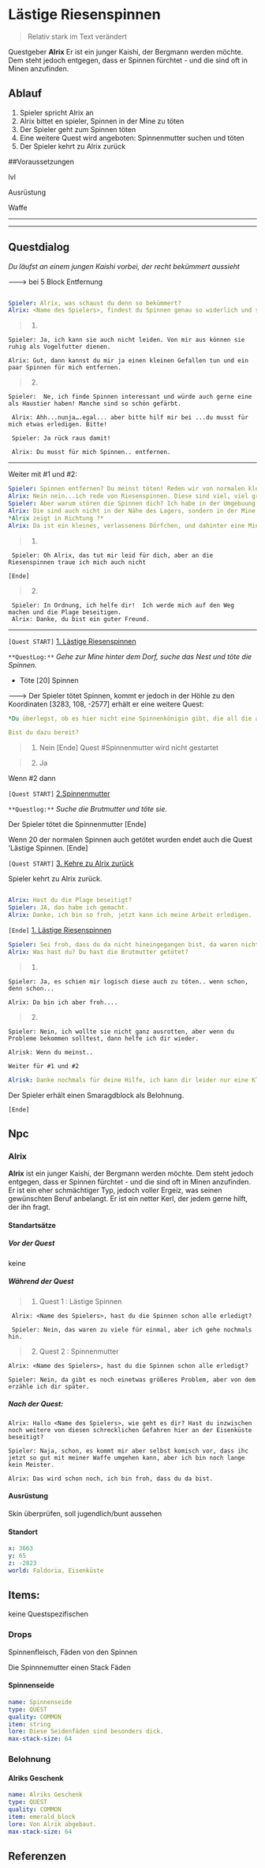 # Lästige Riesenspinnen

> Relativ stark im Text verändert

Questgeber **Alrix** Er ist ein junger Kaishi, der Bergmann werden möchte. Dem steht jedoch entgegen, dass er Spinnen fürchtet - und die sind oft in Minen anzufinden. 

## Ablauf

1. Spieler spricht Alrix an
2. Alrix bittet en spieler, Spinnen in der Mine zu töten
3. Der Spieler geht zum Spinnen töten
4. Eine weitere Quest wird angeboten: Spinnenmutter suchen und töten
5. Der Spieler kehrt zu Alrix zurück


##Voraussetzungen

lvl

Ausrüstung

Waffe

***************
****************

## Questdialog

*Du läufst an einem jungen Kaishi vorbei, der recht bekümmert aussieht*

---> bei 5 Block Entfernung

```yml

Spieler: Alrix, was schaust du denn so bekümmert?
Alrix: <Name des Spielers>, findest du Spinnen genau so widerlich und schrecklich wie ich?
````

> 1.
    Spieler: Ja, ich kann sie auch nicht leiden. Von mir aus können sie ruhig als Vogelfutter dienen.

    Alrix: Gut, dann kannst du mir ja einen kleinen Gefallen tun und ein paar Spinnen für mich entfernen.

> 2.  
    Spieler:  Ne, ich finde Spinnen interessant und würde auch gerne eine als Haustier haben! Manche sind so schön gefärbt.

     Alrix: Ahh...nunja….egal... aber bitte hilf mir bei ...du musst für mich etwas erledigen. Bitte!

     Spieler: Ja rück raus damit!

     Alrix: Du musst für mich Spinnen.. entfernen. 



***************



Weiter mit #1 und #2:

```yml
Spieler: Spinnen entfernen? Du meinst töten! Reden wir von normalen kleinen Spinnen?
Alrix: Nein nein...ich rede von Riesenspinnen. Diese sind viel, viel größer und abscheulicher als die kleinen mickrigen da.
Spieler: Aber warum stören die Spinnen dich? Ich habe in der Umgebuung des Lagers keine gesehen. 
Alrix: Die sind auch nicht in der Nähe des Lagers, sondern in der Mine dahinten
*Alrix zeigt in Richtung ?* 
Alrix: Da ist ein kleines, verlassenens Dörfchen, und dahinter eine Mine, und du weißt ja vielleicht, dass ich Bergmann werden will. Und ich soll nachsehen, ob es dort noch Eisen gibt, oder ob die Mine erschöpft ist. Aber die Spinnen...
```

> 1. 
     Spieler: Oh Alrix, das tut mir leid für dich, aber an die Riesenspinnen traue ich mich auch nicht 

`[Ende]`

> 2. 
     Spieler: In Ordnung, ich helfe dir!  Ich werde mich auf den Weg machen und die Plage beseitigen.
     Alrix: Danke, du bist ein guter Freund.

***********

`[Quest START]` [1. Lästige Riesenspinnen](#laestige-riesenspinnen)


`**QuestLog:**` *Gehe zur Mine hinter dem Dorf, suche das Nest und töte die Spinnen.*
- Töte [20] Spinnen

---> Der Spieler tötet Spinnen, kommt er jedoch in der Höhle zu den Koordinaten [3283, 108, -2577] erhält er eine weitere Quest:

```yml
*Du überlegst, ob es hier nicht eine Spinnenkönigin gibt, die all die anderen Spinnen produziert und ob es nicht sinnvoll wäre, diese zu finden und zu töten.*

Bist du dazu bereit?
```

> 1. Nein  [Ende] Quest #Spinnenmutter wird nicht gestartet

> 2. Ja

Wenn #2 dann

`[Quest START]` [2.Spinnenmutter](#spinnenmutter)

`**Questlog:**`  *Suche die Brutmutter und töte sie.*

Der Spieler tötet die Spinnenmutter [Ende]

Wenn 20 der normalen Spinnen auch getötet wurden endet auch die Quest 'Lästige Spinnen. [Ende]

`[Quest START]` [3. Kehre zu Alrix zurück](#kehre-zu-alrix-zurueck)

Spieler kehrt zu Alrix zurück.


```yml

Alrix: Hast du die Plage beseitigt?
Spieler: JA, das habe ich gemacht. 
Alrix: Danke, ich bin so froh, jetzt kann ich meine Arbeit erledigen. 
```

`[Ende]` [1. Lästige Riesenspinnen](#laestige-riesenspinnen)


```yml
Spieler: Sei froh, dass du da nicht hineingegangen bist, da waren nicht nur die großen Spinnen, sondern eine riesige dazu. Die habe ich auch gleich mit platt gemacht.
Alrix: Was hast du? Du hast die Brutmutter getötet?
```
> 1. 
    Spieler: Ja, es schien mir logisch diese auch zu töten.. wenn schon, denn schon...

    Alrix: Da bin ich aber froh....

> 2. 
    Spieler: Nein, ich wollte sie nicht ganz ausrotten, aber wenn du Probleme bekommen solltest, dann helfe ich dir wieder. 
 
    Alrisk: Wenn du meinst.. 

`Weiter für #1 und #2`

```yml
Alrisk: Danke nochmals für deine Hilfe, ich kann dir leider nur eine Kleinigkeit als Dank geben, ich hoffe, es gefällt dir. 
```
Der Spieler erhält einen Smaragdblock als Belohnung.

`[Ende]`

## Npc

### Alrix

**Alrix**  ist ein junger Kaishi, der Bergmann werden möchte. Dem steht jedoch entgegen, dass er Spinnen fürchtet - und die sind oft in Minen anzufinden. Er ist ein eher schmächtiger Typ, jedoch voller Ergeiz, was seinen gewünschten Beruf anbelangt. Er ist ein netter Kerl, der jedem gerne hilft, der ihn fragt. 


#### Standartsätze 

##### Vor der Quest

keine

##### Während der Quest

> 1.  Quest 1 : Lästige Spinnen

     Alrix: <Name des Spielers>, hast du die Spinnen schon alle erledigt?

     Spieler: Nein, das waren zu viele für einmal, aber ich gehe nochmals hin. 

> 2. Quest 2 : Spinnenmutter

    Alrix: <Name des Spielers>, hast du die Spinnen schon alle erledigt?

    Spieler: Nein, da gibt es noch einetwas größeres Problem, aber von dem erzähle ich dir später. 


##### Nach der Quest:

    Alrix: Hallo <Name des Spielers>, wie geht es dir? Hast du inzwischen noch weitere von diesen schrecklichen Gefahren hier an der Eisenküste beseitigt?

    Spieler: Naja, schon, es kommt mir aber selbst komisch vor, dass ihc jetzt so gut mit meiner Waffe umgehen kann, aber ich bin noch lange kein Meister. 

    Alrix: Das wird schon noch, ich bin froh, dass du da bist.


#### Ausrüstung 

Skin überprüfen, soll jugendlich/bunt aussehen


#### Standort

```yml
x: 3663
y: 65
z: -2823
world: Faldoria, Eisenküste

``` 

## Items:

keine Questspezifischen

### Drops

Spinnenfleisch, Fäden von den Spinnen

Die Spinnnemutter einen Stack Fäden

#### Spinnenseide

```yml
name: Spinnenseide
type: QUEST
quality: COMMON
item: string
lore: Diese Seidenfäden sind besonders dick.
max-stack-size: 64
```
### Belohnung

#### Alriks Geschenk

```yml
name: Alriks Geschenk
type: QUEST
quality: COMMON
item: emerald_block 
lore: Von Alrik abgebaut.
max-stack-size: 64
```

## Referenzen



    


     


